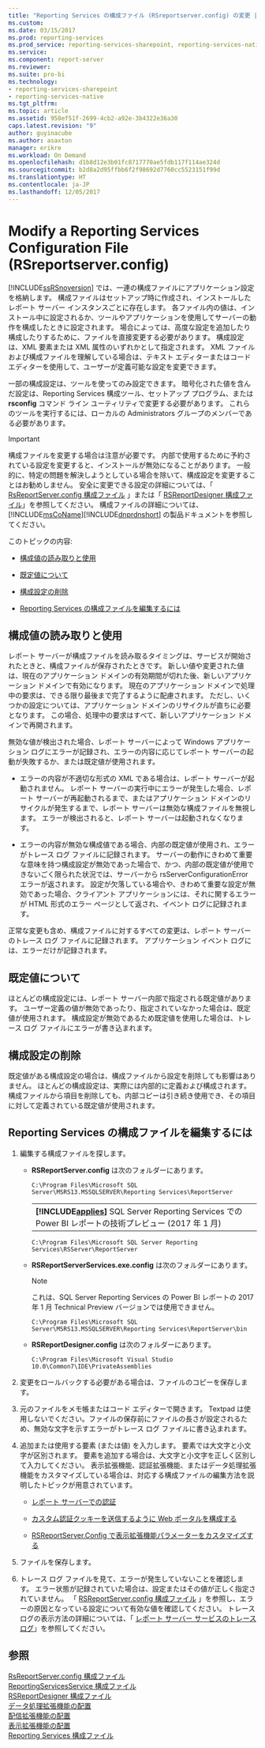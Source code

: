 ```yaml
---
title: "Reporting Services の構成ファイル (RSreportserver.config) の変更 | Microsoft Docs"
ms.custom: 
ms.date: 03/15/2017
ms.prod: reporting-services
ms.prod_service: reporting-services-sharepoint, reporting-services-native
ms.service: 
ms.component: report-server
ms.reviewer: 
ms.suite: pro-bi
ms.technology:
- reporting-services-sharepoint
- reporting-services-native
ms.tgt_pltfrm: 
ms.topic: article
ms.assetid: 958ef51f-2699-4cb2-a92e-3b4322e36a30
caps.latest.revision: "9"
author: guyinacube
ms.author: asaxton
manager: erikre
ms.workload: On Demand
ms.openlocfilehash: d1b8d12e3b01fc8717770ae5fdb117f114ae324d
ms.sourcegitcommit: b2d8a2d95ffbb6f2f98692d7760cc5523151f99d
ms.translationtype: HT
ms.contentlocale: ja-JP
ms.lasthandoff: 12/05/2017
---
```

# <a name="modify-a-reporting-services-configuration-file-rsreportserverconfig"></a>Modify a Reporting Services Configuration File (RSreportserver.config)
  [!INCLUDE[ssRSnoversion](../../includes/ssrsnoversion-md.md)] では、一連の構成ファイルにアプリケーション設定を格納します。 構成ファイルはセットアップ時に作成され、インストールしたレポート サーバー インスタンスごとに存在します。 各ファイル内の値は、インストール中に設定されるか、ツールやアプリケーションを使用してサーバーの動作を構成したときに設定されます。 場合によっては、高度な設定を追加したり構成したりするために、ファイルを直接変更する必要があります。 構成設定は、XML 要素または XML 属性のいずれかとして指定されます。 XML ファイルおよび構成ファイルを理解している場合は、テキスト エディターまたはコード エディターを使用して、ユーザーが定義可能な設定を変更できます。  
  
 一部の構成設定は、ツールを使ってのみ設定できます。 暗号化された値を含んだ設定は、Reporting Services 構成ツール、セットアップ プログラム、または **rsconfig** コマンド ライン ユーティリティで変更する必要があります。 これらのツールを実行するには、ローカルの Administrators グループのメンバーである必要があります。  
  
> [!IMPORTANT]  
>  構成ファイルを変更する場合は注意が必要です。 内部で使用するために予約されている設定を変更すると、インストールが無効になることがあります。 一般的に、特定の問題を解決しようとしている場合を除いて、構成設定を変更することはお勧めしません。 安全に変更できる設定の詳細については、「 [RsReportServer.config 構成ファイル](../../reporting-services/report-server/rsreportserver-config-configuration-file.md) 」または「 [RSReportDesigner 構成ファイル](../../reporting-services/report-server/rsreportdesigner-configuration-file.md)」を参照してください。 構成ファイルの詳細については、 [!INCLUDE[msCoName](../../includes/msconame-md.md)][!INCLUDE[dnprdnshort](../../includes/dnprdnshort-md.md)] の製品ドキュメントを参照してください。  
  
 このトピックの内容:  
  
-   [構成値の読み取りと使用](#bkmk_read_values)  
  
-   [既定値について](#bkmk_default_values)  
  
-   [構成設定の削除](#bkmk_delete_config_settings)  
  
-   [Reporting Services の構成ファイルを編集するには](#bkmk_edit_configuation_file)  
  
##  <a name="bkmk_read_values"></a> 構成値の読み取りと使用  
 レポート サーバーが構成ファイルを読み取るタイミングは、サービスが開始されたときと、構成ファイルが保存されたときです。 新しい値や変更された値は、現在のアプリケーション ドメインの有効期間が切れた後、新しいアプリケーション ドメインで有効になります。 現在のアプリケーション ドメインで処理中の要求は、できる限り最後まで完了するように配慮されます。 ただし、いくつかの設定については、アプリケーション ドメインのリサイクルが直ちに必要となります。 この場合、処理中の要求はすべて、新しいアプリケーション ドメインで再開されます。  
  
 無効な値が検出された場合、レポート サーバーによって Windows アプリケーション ログにエラーが記録され、エラーの内容に応じてレポート サーバーの起動が失敗するか、または既定値が使用されます。  
  
-   エラーの内容が不適切な形式の XML である場合は、レポート サーバーが起動されません。 レポート サーバーの実行中にエラーが発生した場合、レポート サーバーが再起動されるまで、またはアプリケーション ドメインのリサイクルが発生するまで、レポート サーバーは無効な構成ファイルを無視します。 エラーが検出されると、レポート サーバーは起動されなくなります。  
  
-   エラーの内容が無効な構成値である場合、内部の既定値が使用され、エラーがトレース ログ ファイルに記録されます。 サーバーの動作にきわめて重要な意味を持つ構成設定が無効であった場合で、かつ、内部の既定値が使用できないごく限られた状況では、サーバーから rsServerConfigurationError エラーが返されます。 設定が欠落している場合や、きわめて重要な設定が無効であった場合、クライアント アプリケーションには、それに関するエラーが HTML 形式のエラー ページとして返され、イベント ログに記録されます。  
  
 正常な変更も含め、構成ファイルに対するすべての変更は、レポート サーバーのトレース ログ ファイルに記録されます。 アプリケーション イベント ログには、エラーだけが記録されます。  
  
##  <a name="bkmk_default_values"></a> 既定値について  
 ほとんどの構成設定には、レポート サーバー内部で指定される既定値があります。 ユーザー定義の値が無効であったり、指定されていなかった場合は、既定値が使用されます。 構成設定が無効であるため既定値を使用した場合は、トレース ログ ファイルにエラーが書き込まれます。  
  
##  <a name="bkmk_delete_config_settings"></a> 構成設定の削除  
 既定値がある構成設定の場合は、構成ファイルから設定を削除しても影響はありません。 ほとんどの構成設定は、実際には内部的に定義および構成されます。 構成ファイルから項目を削除しても、内部コピーは引き続き使用でき、その項目に対して定義されている既定値が使用されます。  
  
##  <a name="bkmk_edit_configuation_file"></a> Reporting Services の構成ファイルを編集するには  
  
1.  編集する構成ファイルを探します。  
  
    -   **RSReportServer.config** は次のフォルダーにあります。  
  
        ```  
        C:\Program Files\Microsoft SQL Server\MSRS13.MSSQLSERVER\Reporting Services\ReportServer  
        ```  
        
        ||  
        |-|  
        |**[!INCLUDE[applies](../../includes/applies-md.md)]**  SQL Server Reporting Services での Power BI レポートの技術プレビュー (2017 年 1 月)|
        
        ```  
        C:\Program Files\Microsoft SQL Server Reporting Services\RSServer\ReportServer
        ```
  
    -   **RSReportServerServices.exe.config** は次のフォルダーにあります。  
    
        > [!NOTE] 
        > これは、SQL Server Reporting Services の Power BI レポートの 2017 年 1 月 Technical Preview バージョンでは使用できません。
  
        ```  
        C:\Program Files\Microsoft SQL Server\MSRS13.MSSQLSERVER\Reporting Services\ReportServer\bin  
        ```  
  
    -   **RSReportDesigner.config** は次のフォルダーにあります。  
  
        ```  
        C:\Program Files\Microsoft Visual Studio 10.0\Common7\IDE\PrivateAssemblies  
        ```  
  
2.  変更をロールバックする必要がある場合は、ファイルのコピーを保存します。  
  
3.  元のファイルをメモ帳またはコード エディターで開きます。 Textpad は使用しないでください。ファイルの保存前にファイルの長さが設定されるため、無効な文字を示すエラーがトレース ログ ファイルに書き込まれます。  
  
4.  追加または使用する要素 (または値) を入力します。 要素では大文字と小文字が区別されます。 要素を追加する場合は、大文字と小文字を正しく区別して入力してください。 表示拡張機能、認証拡張機能、またはデータ処理拡張機能をカスタマイズしている場合は、対応する構成ファイルの編集方法を説明したトピックが用意されています。  
  
    -   [レポート サーバーでの認証](../../reporting-services/security/authentication-with-the-report-server.md)  
  
    -   [カスタム認証クッキーを送信するように Web ポータルを構成する](../../reporting-services/security/configure-the-web-portal-to-pass-custom-authentication-cookies.md)
  
    -   [RSReportServer.Config で表示拡張機能パラメーターをカスタマイズする](../../reporting-services/customize-rendering-extension-parameters-in-rsreportserver-config.md)  
  
5.  ファイルを保存します。  
  
6.  トレース ログ ファイルを見て、エラーが発生していないことを確認します。 エラー状態が記録されていた場合は、設定またはその値が正しく指定されていません。 「 [RSReportServer.config 構成ファイル](../../reporting-services/report-server/rsreportserver-config-configuration-file.md) 」を参照し、エラーの原因となっている設定について有効な値を確認してください。 トレース ログの表示方法の詳細については、「 [レポート サーバー サービスのトレース ログ](../../reporting-services/report-server/report-server-service-trace-log.md)」を参照してください。  
  
## <a name="see-also"></a>参照  
 [RsReportServer.config 構成ファイル](../../reporting-services/report-server/rsreportserver-config-configuration-file.md)   
 [ReportingServicesService 構成ファイル](../../reporting-services/report-server/reportingservicesservice-configuration-file.md)   
 [RSReportDesigner 構成ファイル](../../reporting-services/report-server/rsreportdesigner-configuration-file.md)   
 [データ処理拡張機能の配置](../../reporting-services/extensions/data-processing/deploying-a-data-processing-extension.md)   
 [配信拡張機能の配置](../../reporting-services/extensions/delivery-extension/deploying-a-delivery-extension.md)   
 [表示拡張機能の配置](../../reporting-services/extensions/rendering-extension/deploying-a-rendering-extension.md)   
 [Reporting Services 構成ファイル](../../reporting-services/report-server/reporting-services-configuration-files.md)  
  
  
